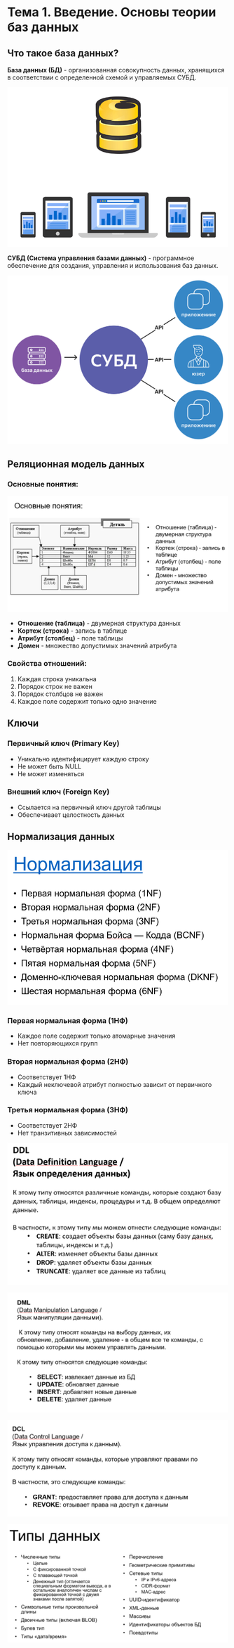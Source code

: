 # Тема 1. Введение. Основы теории баз данных


## Что такое база данных?

**База данных (БД)** - организованная совокупность данных, хранящихся в соответствии с определенной схемой и управляемых СУБД.

![alt text](image\bd.gif)

**СУБД (Система управления базами данных)** - программное обеспечение для создания, управления и использования баз данных.

![alt text](image/subd.png)

## Реляционная модель данных

### Основные понятия:

![1756667772350](image/00_all_slides/1756667772350.png)

- **Отношение (таблица)** - двумерная структура данных
- **Кортеж (строка)** - запись в таблице
- **Атрибут (столбец)** - поле таблицы
- **Домен** - множество допустимых значений атрибута

### Свойства отношений:

1. Каждая строка уникальна
2. Порядок строк не важен
3. Порядок столбцов не важен
4. Каждое поле содержит только одно значение

## Ключи

### Первичный ключ (Primary Key)

- Уникально идентифицирует каждую строку
- Не может быть NULL
- Не может изменяться

### Внешний ключ (Foreign Key)

- Ссылается на первичный ключ другой таблицы
- Обеспечивает целостность данных

## Нормализация данных

![1756761235795](image/02_all_slides/1756761235795.png)

### Первая нормальная форма (1НФ)

- Каждое поле содержит только атомарные значения
- Нет повторяющихся групп

### Вторая нормальная форма (2НФ)

- Соответствует 1НФ
- Каждый неключевой атрибут полностью зависит от первичного ключа

### Третья нормальная форма (3НФ)

- Соответствует 2НФ
- Нет транзитивных зависимостей

![1756761311835](image/02_all_slides/1756761311835.png)

![1756761326202](image/02_all_slides/1756761326202.png)

![1756761334269](image/02_all_slides/1756761334269.png)

![1756761947597](image/02_all_slides/1756761947597.png)